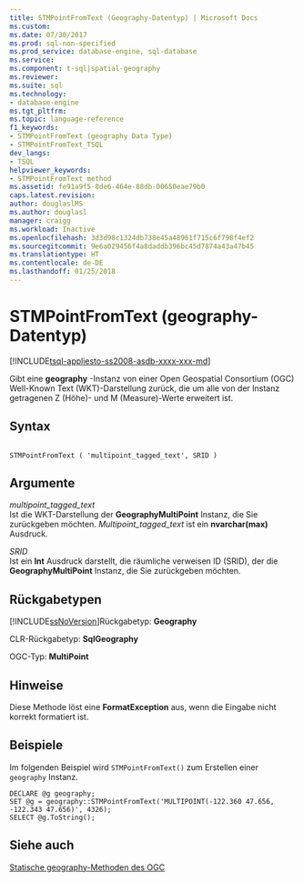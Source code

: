 ```yaml
---
title: STMPointFromText (Geography-Datentyp) | Microsoft Docs
ms.custom: 
ms.date: 07/30/2017
ms.prod: sql-non-specified
ms.prod_service: database-engine, sql-database
ms.service: 
ms.component: t-sql|spatial-geography
ms.reviewer: 
ms.suite: sql
ms.technology:
- database-engine
ms.tgt_pltfrm: 
ms.topic: language-reference
f1_keywords:
- STMPointFromText (geography Data Type)
- STMPointFromText_TSQL
dev_langs:
- TSQL
helpviewer_keywords:
- STMPointFromText method
ms.assetid: fe91a9f5-8de6-464e-88db-00650eae79b0
caps.latest.revision: 
author: douglaslMS
ms.author: douglasl
manager: craigg
ms.workload: Inactive
ms.openlocfilehash: 3d3d98c1324db738e45a48961f715c6f798f4ef2
ms.sourcegitcommit: 9e6a029456f4a8daddb396bc45d7874a43a47b45
ms.translationtype: HT
ms.contentlocale: de-DE
ms.lasthandoff: 01/25/2018
---
```

# <a name="stmpointfromtext-geography-data-type"></a>STMPointFromText (geography-Datentyp)
[!INCLUDE[tsql-appliesto-ss2008-asdb-xxxx-xxx-md](../../includes/tsql-appliesto-ss2008-asdb-xxxx-xxx-md.md)]

Gibt eine **geography** -Instanz von einer Open Geospatial Consortium (OGC) Well-Known Text (WKT)-Darstellung zurück, die um alle von der Instanz getragenen Z (Höhe)- und M (Measure)-Werte erweitert ist.
  
## <a name="syntax"></a>Syntax  
  
```  
  
STMPointFromText ( 'multipoint_tagged_text', SRID )  
```  
  
## <a name="arguments"></a>Argumente  
 *multipoint_tagged_text*  
 Ist die WKT-Darstellung der **GeographyMultiPoint** Instanz, die Sie zurückgeben möchten. *Multipoint_tagged_text* ist ein **nvarchar(max)** Ausdruck.  
  
 *SRID*  
 Ist ein **Int** Ausdruck darstellt, die räumliche verweisen ID (SRID), der die **GeographyMultiPoint** Instanz, die Sie zurückgeben möchten.  
  
## <a name="return-types"></a>Rückgabetypen  
 [!INCLUDE[ssNoVersion](../../includes/ssnoversion-md.md)]Rückgabetyp: **Geography**  
  
 CLR-Rückgabetyp: **SqlGeography**  
  
 OGC-Typ: **MultiPoint**  
  
## <a name="remarks"></a>Hinweise  
 Diese Methode löst eine **FormatException** aus, wenn die Eingabe nicht korrekt formatiert ist.  
  
## <a name="examples"></a>Beispiele  
 Im folgenden Beispiel wird `STMPointFromText()` zum Erstellen einer `geography` Instanz.  
  
```  
DECLARE @g geography;   
SET @g = geography::STMPointFromText('MULTIPOINT(-122.360 47.656, -122.343 47.656)', 4326);  
SELECT @g.ToString();  
```  
  
## <a name="see-also"></a>Siehe auch  
 [Statische geography-Methoden des OGC](../../t-sql/spatial-geography/ogc-static-geography-methods.md)  
  
  
